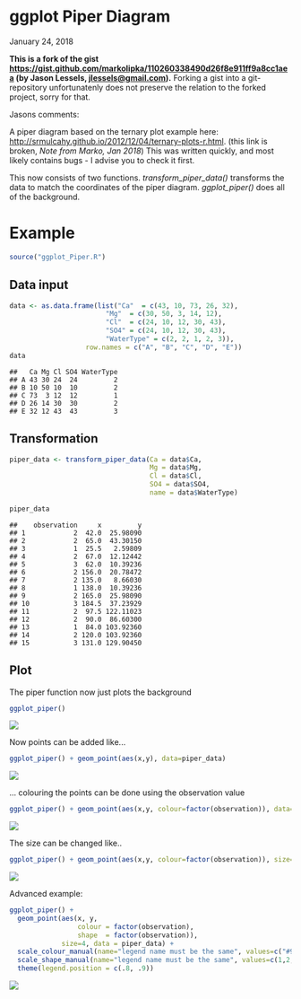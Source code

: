ggplot Piper Diagram
================
January 24, 2018

**This is a fork of the gist <https://gist.github.com/markolipka/110260338490d26f8e911ff9a8cc1aea> (by Jason Lessels, <jlessels@gmail.com>).** Forking a gist into a git-repository unfortunatenly does not preserve the relation to the forked project, sorry for that.

Jasons comments:

A piper diagram based on the ternary plot example here: <http://srmulcahy.github.io/2012/12/04/ternary-plots-r.html>. (this link is broken, *Note from Marko, Jan 2018*) This was written quickly, and most likely contains bugs - I advise you to check it first.

This now consists of two functions. *transform\_piper\_data()* transforms the data to match the coordinates of the piper diagram. *ggplot\_piper()* does all of the background.

Example
=======

``` r
source("ggplot_Piper.R")
```

Data input
----------

``` r
data <- as.data.frame(list("Ca"  = c(43, 10, 73, 26, 32),
                        "Mg"  = c(30, 50, 3, 14, 12),
                        "Cl"  = c(24, 10, 12, 30, 43),
                        "SO4" = c(24, 10, 12, 30, 43),
                        "WaterType" = c(2, 2, 1, 2, 3)),
                   row.names = c("A", "B", "C", "D", "E"))
data
```

    ##   Ca Mg Cl SO4 WaterType
    ## A 43 30 24  24         2
    ## B 10 50 10  10         2
    ## C 73  3 12  12         1
    ## D 26 14 30  30         2
    ## E 32 12 43  43         3

Transformation
--------------

``` r
piper_data <- transform_piper_data(Ca = data$Ca,
                                   Mg = data$Mg,
                                   Cl = data$Cl,
                                   SO4 = data$SO4,
                                   name = data$WaterType)

piper_data
```

    ##    observation     x         y
    ## 1            2  42.0  25.98090
    ## 2            2  65.0  43.30150
    ## 3            1  25.5   2.59809
    ## 4            2  67.0  12.12442
    ## 5            3  62.0  10.39236
    ## 6            2 156.0  20.78472
    ## 7            2 135.0   8.66030
    ## 8            1 138.0  10.39236
    ## 9            2 165.0  25.98090
    ## 10           3 184.5  37.23929
    ## 11           2  97.5 122.11023
    ## 12           2  90.0  86.60300
    ## 13           1  84.0 103.92360
    ## 14           2 120.0 103.92360
    ## 15           3 131.0 129.90450

Plot
----

The piper function now just plots the background

``` r
ggplot_piper()
```

![](README_files/figure-markdown_github/basePlot-1.png)

Now points can be added like...

``` r
ggplot_piper() + geom_point(aes(x,y), data=piper_data)
```

![](README_files/figure-markdown_github/withPoints-1.png)

... colouring the points can be done using the observation value

``` r
ggplot_piper() + geom_point(aes(x,y, colour=factor(observation)), data=piper_data)
```

![](README_files/figure-markdown_github/withColouredPoints-1.png)

The size can be changed like..

``` r
ggplot_piper() + geom_point(aes(x,y, colour=factor(observation)), size=4, data=piper_data)
```

![](README_files/figure-markdown_github/withColouredResizedPoints-1.png)

Advanced example:

``` r
ggplot_piper() + 
  geom_point(aes(x, y,
                 colour = factor(observation),
                 shape  = factor(observation)), 
             size=4, data = piper_data) + 
  scale_colour_manual(name="legend name must be the same", values=c("#999999", "#E69F00", "#56B4E9"), labels=c("Control", "Treatment 1", "Treatment 2")) +
  scale_shape_manual(name="legend name must be the same", values=c(1,2,3), labels=c("Control", "Treatment 1", "Treatment 2")) +
  theme(legend.position = c(.8, .9))
```

![](README_files/figure-markdown_github/advanced-1.png)
